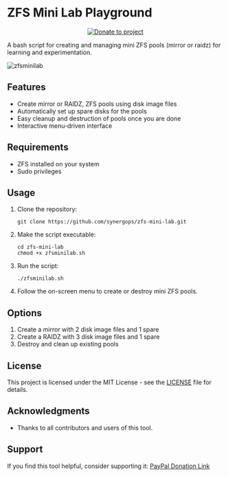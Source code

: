 # ZFS Mini Lab Playground

<p align="center">
    <a href="https://www.paypal.com/cgi-bin/webscr?cmd=_s-xclick&hosted_button_id=SATQ6Y9S3UCSG" target="_blank"><img src="https://img.shields.io/badge/Donate-PayPal-yellow.svg" alt="Donate to project"></a>
</p>

A bash script for creating and managing mini ZFS pools (mirror or raidz) for learning and experimentation.

![zfsminilab](https://github.com/user-attachments/assets/750d80ad-57e8-489f-9c61-955cd774e20e)

## Features

- Create mirror or RAIDZ, ZFS pools using disk image files
- Automatically set up spare disks for the pools
- Easy cleanup and destruction of pools once you are done
- Interactive menu-driven interface

## Requirements

- ZFS installed on your system
- Sudo privileges

## Usage

1. Clone the repository:
   ```
   git clone https://github.com/synergops/zfs-mini-lab.git
   ```

2. Make the script executable:
   ```
   cd zfs-mini-lab
   chmod +x zfsminilab.sh
   ```

3. Run the script:
   ```
   ./zfsminilab.sh
   ```

4. Follow the on-screen menu to create or destroy mini ZFS pools.

## Options

1. Create a mirror with 2 disk image files and 1 spare
2. Create a RAIDZ with 3 disk image files and 1 spare
3. Destroy and clean up existing pools

## License

This project is licensed under the MIT License - see the [LICENSE](https://github.com/synergops/zfs-mini-lab/blob/main/LICENSE) file for details.

## Acknowledgments

- Thanks to all contributors and users of this tool.

## Support

If you find this tool helpful, consider supporting it:
[PayPal Donation Link](https://www.paypal.me/cerebrux)

